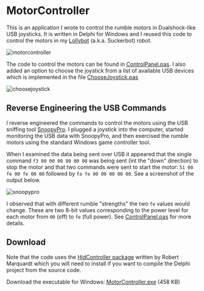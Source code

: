 # MotorController

This is an application I wrote to control the rumble motors in Dualshock-like USB joysticks.  It is written in Delphi for Windows and I reused this code to control the motors in my [Lollybot](https://github.com/Tominator2/suckerbot) (a.k.a. Suckerbot) robot.

![motorcontroller](https://cloud.githubusercontent.com/assets/4344677/8122994/96022766-10ec-11e5-949e-4958b89262ee.png)

The code to control the motors can be found in [ControlPanel.pas](https://github.com/Tominator2/MotorController/blob/master/ControlPanel.pas).  I also added an option to choose the joystick from a list of available USB devices which is implemented in the file [ChooseJoystick.pas](https://github.com/Tominator2/MotorController/blob/master/ChooseJoystick.pas)

![choosejoystick](https://cloud.githubusercontent.com/assets/4344677/8122995/97444d7a-10ec-11e5-9c4e-6c4acb44cd47.png)


## Reverse Engineering the USB Commands

I reverse engineered the commands to control the motors using the USB sniffing tool   [SnoopyPro](http://sourceforge.net/projects/usbsnoop/files/SnoopyPro/).  I plugged a joystick into the computer, started monitoring the USB data with SnoopyPro, and then exercised the rumble motors using the standard Windows game controller tool.

When I examined the data being sent over USB it appeared that the single command `f3 00 00 00 00 00 00` was being sent (int the "down" direction) to stop the motor and that two commands were sent to start the motor: `51 00 fe 00 fe 00 00` followed by `fa fe 00 00 00 00 00`.  See a screenshot of the output below.

![snoopypro](https://cloud.githubusercontent.com/assets/4344677/8123091/c2edaea2-10ed-11e5-8ef4-c681b8753a72.png)

I observed that with different rumble "strengths" the two `fe` values would change.  These are two 8-bit values corresponding to the power level for each motor from `00` (off) to `fe` (full power).  See [ControlPanel.pas](https://github.com/Tominator2/MotorController/blob/master/ControlPanel.pas) for more details.


## Download

Note that the code uses the [HidController package](http://www.soft-gems.net/index.php/controls/human-interface-device-controller-suite) written by Robert Marquardt which you will need to install if you want to compile the Delphi project from the source code.

Download the executable for Windows: [MotorController.exe](https://github.com/Tominator2/MotorController/releases/download/v1.0/MotorController.exe) (458 KB)
